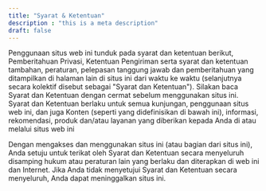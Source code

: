 ```yaml
---
title: "Syarat & Ketentuan"
description : "this is a meta description"
draft: false
---
```


Penggunaan situs web ini tunduk pada syarat dan ketentuan berikut, Pemberitahuan Privasi, Ketentuan Pengiriman serta syarat dan ketentuan tambahan, peraturan, pelepasan tanggung jawab dan pemberitahuan yang ditampilkan di halaman lain di situs ini dari waktu ke waktu (selanjutnya secara kolektif disebut sebagai "Syarat dan Ketentuan"). Silakan baca Syarat dan Ketentuan dengan cermat sebelum menggunakan situs ini. Syarat dan Ketentuan berlaku untuk semua kunjungan, penggunaan situs web ini, dan juga Konten (seperti yang didefinisikan di bawah ini), informasi, rekomendasi, produk dan/atau layanan yang diberikan kepada Anda di atau melalui situs web ini

Dengan mengakses dan menggunakan situs ini (atau bagian dari situs ini), Anda setuju untuk terikat oleh Syarat dan Ketentuan secara menyeluruh disamping hukum atau peraturan lain yang berlaku dan diterapkan di web ini dan Internet. Jika Anda tidak menyetujui Syarat dan Ketentuan secara menyeluruh, Anda dapat meninggalkan situs ini.
